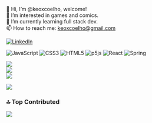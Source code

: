👋 Hi, I’m @keoxcoelho, welcome!<br>👀 I’m interested in games and comics.<br>🌱 I’m currently learning full stack dev.<br>📫 How to reach me: keoxcoelho@gmail.com


[![LinkedIn](https://img.shields.io/badge/LinkedIn-%230077B5.svg?logo=linkedin&logoColor=white)](https://linkedin.com/in/https://www.linkedin.com/in/keocoelho/) 

![JavaScript](https://img.shields.io/badge/javascript-%23323330.svg?style=plastic&logo=javascript&logoColor=%23F7DF1E) ![CSS3](https://img.shields.io/badge/css3-%231572B6.svg?style=plastic&logo=css3&logoColor=white) ![HTML5](https://img.shields.io/badge/html5-%23E34F26.svg?style=plastic&logo=html5&logoColor=white) ![p5js](https://img.shields.io/badge/p5.js-ED225D?style=plastic&logo=p5.js&logoColor=FFFFFF) ![React](https://img.shields.io/badge/react-%2320232a.svg?style=plastic&logo=react&logoColor=%2361DAFB) ![Spring](https://img.shields.io/badge/spring-%236DB33F.svg?style=plastic&logo=spring&logoColor=white)

![](https://github-readme-stats.vercel.app/api?username=keoxcoelho&theme=dark&hide_border=true&include_all_commits=true&count_private=false)<br/>
![](https://github-readme-streak-stats.herokuapp.com/?user=keoxcoelho&theme=dark&hide_border=true)<br/>
![](https://github-readme-stats.vercel.app/api/top-langs/?username=keoxcoelho&theme=dark&hide_border=true&include_all_commits=true&count_private=false&layout=compact)

![](https://quotes-github-readme.vercel.app/api?type=horizontal&theme=radical)

### 🔝 Top Contributed
![](https://github-contributor-stats.vercel.app/api?username=keoxcoelho&limit=5&theme=radical&combine_all_yearly_contributions=true)

<!-- Proudly created with GPRM ( https://gprm.itsvg.in ) -->
